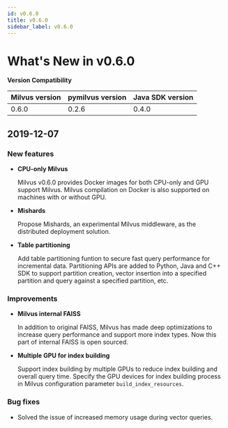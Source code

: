 ```yaml
---
id: v0.6.0
title: v0.6.0
sidebar_label: v0.6.0
---
```


# What's New in v0.6.0

**Version Compatibility**

| Milvus version | pymilvus version | Java SDK version |
| ---------------| -----------------|------------------|
| 0.6.0          | 0.2.6            | 0.4.0            |

## 2019-12-07

### New features

- **CPU-only Milvus**
  
  Milvus v0.6.0 provides Docker images for both CPU-only and GPU support Milvus. Milvus compilation on Docker is also supported on machines with or without GPU.

- **Mishards** 
  
  Propose Mishards, an experimental Milvus middleware, as the distributed deployment solution.

- **Table partitioning**
  
  Add table partitioning funtion to secure fast query performance for incremental data. Partitioning APIs are added to Python, Java and C++ SDK to support partition creation, vector insertion into a specified partition and query against a specified partition, etc.
  
### Improvements
  
- **Milvus internal FAISS**

  In addition to original FAISS, Milvus has made deep optimizations to increase query performance and support more index types. Now this part of internal FAISS is open sourced.
  
- **Multiple GPU for index building**
 
  Support index building by multiple GPUs to reduce index building and overall query time. Specify the GPU devices for index building process in Milvus configuration parameter `build_index_resources`.
  
### Bug fixes

- Solved the issue of increased memory usage during vector queries.


  
